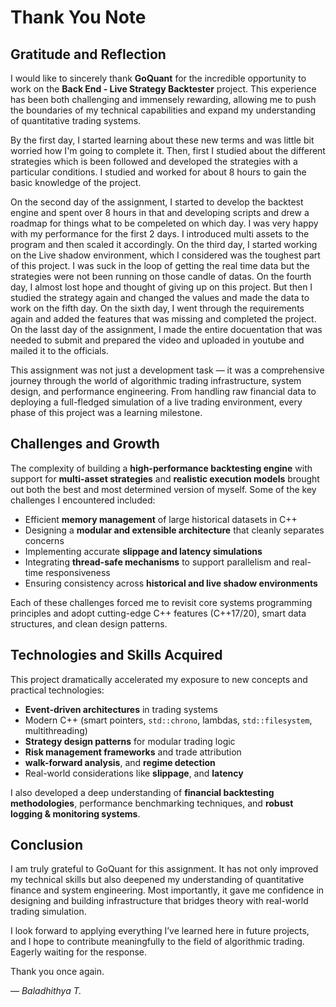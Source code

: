 
# Thank You Note

## Gratitude and Reflection

I would like to sincerely thank **GoQuant** for the incredible opportunity to work on the **Back End - Live Strategy Backtester** project. This experience has been both challenging and immensely rewarding, allowing me to push the boundaries of my technical capabilities and expand my understanding of quantitative trading systems.

By the first day, I started learning about these new terms and was little bit worried how I'm going to complete it. Then, first I studied about the different strategies which is been followed and developed the strategies with a particular conditions. I studied and worked for about 8 hours to gain the basic knowledge of the project.

On the second day of the assignment, I started to develop the backtest engine and spent over 8 hours in that and developing scripts and drew a roadmap for things what to be compeleted on which day. I was very happy with my performance for the first 2 days.
I introduced multi assets to the program and then scaled it accordingly.
On the third day, I started working on the Live shadow environment, which I considered was the toughest part of this project. I was suck in the loop of getting the real time data but the strategies were not been running on those candle of datas. 
On the fourth day, I almost lost hope and thought of giving up on this project. But then I studied the strategy again and changed the values and made the data to work on the fifth day.
On the sixth day, I went through the requirements again and added the features that was missing and completed the project.
On the lasst day of the assignment, I made the entire docuentation that was needed to submit and prepared the video and uploaded in youtube and mailed it to the officials.


This assignment was not just a development task — it was a comprehensive journey through the world of algorithmic trading infrastructure, system design, and performance engineering. From handling raw financial data to deploying a full-fledged simulation of a live trading environment, every phase of this project was a learning milestone.

## Challenges and Growth

The complexity of building a **high-performance backtesting engine** with support for **multi-asset strategies** and **realistic execution models** brought out both the best and most determined version of myself. Some of the key challenges I encountered included:

* Efficient **memory management** of large historical datasets in C++
* Designing a **modular and extensible architecture** that cleanly separates concerns
* Implementing accurate **slippage and latency simulations**
* Integrating **thread-safe mechanisms** to support parallelism and real-time responsiveness
* Ensuring consistency across **historical and live shadow environments**

Each of these challenges forced me to revisit core systems programming principles and adopt cutting-edge C++ features (C++17/20), smart data structures, and clean design patterns.

## Technologies and Skills Acquired

This project dramatically accelerated my exposure to new concepts and practical technologies:

* **Event-driven architectures** in trading systems
* Modern C++ (smart pointers, `std::chrono`, lambdas, `std::filesystem`, multithreading)
* **Strategy design patterns** for modular trading logic
* **Risk management frameworks** and trade attribution
* **walk-forward analysis**, and **regime detection**
* Real-world considerations like  **slippage**, and **latency**

I also developed a deep understanding of **financial backtesting methodologies**, performance benchmarking techniques, and **robust logging & monitoring systems**.

## Conclusion

I am truly grateful to GoQuant for this assignment. It has not only improved my technical skills but also deepened my understanding of quantitative finance and system engineering. Most importantly, it gave me confidence in designing and building infrastructure that bridges theory with real-world trading simulation.

I look forward to applying everything I’ve learned here in future projects, and I hope to contribute meaningfully to the field of algorithmic trading.
Eagerly waiting for the response.

Thank you once again.

— *Baladhithya T.*

